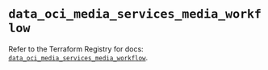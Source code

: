 # `data_oci_media_services_media_workflow`

Refer to the Terraform Registry for docs: [`data_oci_media_services_media_workflow`](https://registry.terraform.io/providers/oracle/oci/6.18.0/docs/data-sources/media_services_media_workflow).

